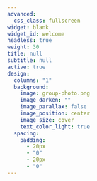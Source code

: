 ```yaml
---
advanced:
  css_class: fullscreen
widget: blank
widget_id: welcome
headless: true
weight: 30
title: null
subtitle: null
active: true
design:
  columns: "1"
  background:
    image: group-photo.png
    image_darken: ""
    image_parallax: false
    image_position: center
    image_size: cover
    text_color_light: true
  spacing:
    padding:
      - 20px
      - "0"
      - 20px
      - "0"
---
```

